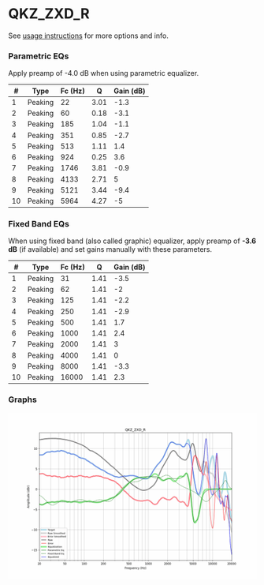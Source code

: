 # QKZ_ZXD_R
See [usage instructions](https://github.com/jaakkopasanen/AutoEq#usage) for more options and info.

### Parametric EQs
Apply preamp of -4.0 dB when using parametric equalizer.

|   # | Type    |   Fc (Hz) |    Q |   Gain (dB) |
|-----|---------|-----------|------|-------------|
|   1 | Peaking |        22 | 3.01 |        -1.3 |
|   2 | Peaking |        60 | 0.18 |        -3.1 |
|   3 | Peaking |       185 | 1.04 |        -1.1 |
|   4 | Peaking |       351 | 0.85 |        -2.7 |
|   5 | Peaking |       513 | 1.11 |         1.4 |
|   6 | Peaking |       924 | 0.25 |         3.6 |
|   7 | Peaking |      1746 | 3.81 |        -0.9 |
|   8 | Peaking |      4133 | 2.71 |         5   |
|   9 | Peaking |      5121 | 3.44 |        -9.4 |
|  10 | Peaking |      5964 | 4.27 |        -5   |

### Fixed Band EQs
When using fixed band (also called graphic) equalizer, apply preamp of **-3.6 dB** (if available) and set gains manually with these parameters.

|   # | Type    |   Fc (Hz) |    Q |   Gain (dB) |
|-----|---------|-----------|------|-------------|
|   1 | Peaking |        31 | 1.41 |        -3.5 |
|   2 | Peaking |        62 | 1.41 |        -2   |
|   3 | Peaking |       125 | 1.41 |        -2.2 |
|   4 | Peaking |       250 | 1.41 |        -2.9 |
|   5 | Peaking |       500 | 1.41 |         1.7 |
|   6 | Peaking |      1000 | 1.41 |         2.4 |
|   7 | Peaking |      2000 | 1.41 |         3   |
|   8 | Peaking |      4000 | 1.41 |         0   |
|   9 | Peaking |      8000 | 1.41 |        -3.3 |
|  10 | Peaking |     16000 | 1.41 |         2.3 |

### Graphs
![](./QKZ_ZXD_R.png)
